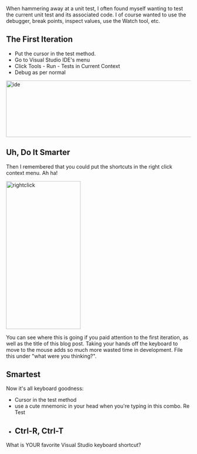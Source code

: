 <!--Title:"Visual Studio keyboard shortcut - Debug Test in Current Context", PublishedOn:"2009-06-10T10:23:52", Intro:"When hammering away at a unit test, I often found myself wanting to test the current unit test and i" -->

<span>
  <p>When hammering away at a unit test, I often found myself wanting to test the current unit test and its associated code. I of course wanted to use the debugger, break points, inspect values, use the Watch tool, etc.</p>
  <h2>The First Iteration </h2>
  <ul>
    <li>Put the cursor in the test method. </li>
    <li>Go to Visual Studio IDE's menu  </li>
    <li>Click Tools - Run - Tests in Current Context </li>
    <li>Debug as per normal </li>
  </ul>
  <p>
    <img style="border-right-width: 0px; display: inline; border-top-width: 0px; border-bottom-width: 0px; border-left-width: 0px" title="ide" border="0" alt="ide" src="http://devtxt.com/Blog/blogimg/VisualStudiokeyboardshortcutDebugTestinC_10224/ide5.png" width="786" height="154" />
  </p>
  <h2>Uh, Do It Smarter</h2>
  <p>Then I remembered that you could put the shortcuts in the right click context menu. Ah ha!</p>
  <p>
    <img style="border-right-width: 0px; display: inline; border-top-width: 0px; border-bottom-width: 0px; border-left-width: 0px" title="rightclick" border="0" alt="rightclick" src="http://devtxt.com/Blog/blogimg/VisualStudiokeyboardshortcutDebugTestinC_10224/rightclick_3.png" width="203" height="403" />
  </p>
  <p>You can see where this is going if you paid attention to the first iteration, as well as the title of this blog post. Taking your hands off the keyboard to move to the mouse adds so much more wasted time in development. File this under "what were you thinking?".</p>
  <h2>Smartest</h2>
  <p>Now it's all keyboard goodness:</p>
  <ul>
    <li>Cursor in the test method </li>
    <li>use a cute mnemonic in your head when you're typing in this combo. Re Test</li>
    <li>
      <h2>Ctrl-R, Ctrl-T</h2>
    </li>
  </ul>
  <p>What is YOUR favorite Visual Studio keyboard shortcut?</p>
</span>